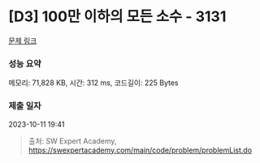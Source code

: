 # [D3] 100만 이하의 모든 소수 - 3131 

[문제 링크](https://swexpertacademy.com/main/code/problem/problemDetail.do?contestProbId=AV_6mRsasV8DFAWS) 

### 성능 요약

메모리: 71,828 KB, 시간: 312 ms, 코드길이: 225 Bytes

### 제출 일자

2023-10-11 19:41



> 출처: SW Expert Academy, https://swexpertacademy.com/main/code/problem/problemList.do